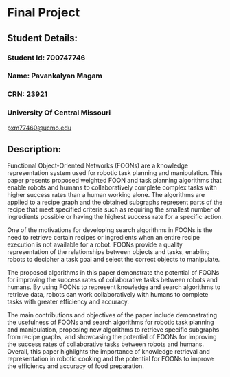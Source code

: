 # Final Project  

## Student Details:
### Student Id: 700747746
### Name: Pavankalyan Magam
### CRN: 23921
### University Of Central Missouri  
pxm77460@ucmo.edu  

## Description:  

Functional Object-Oriented Networks (FOONs) are a knowledge representation system used for robotic task planning and manipulation. This paper presents proposed weighted FOON and task planning algorithms that enable robots and humans to collaboratively complete complex tasks with higher success rates than a human working alone. The algorithms are applied to a recipe graph and the obtained subgraphs represent parts of the recipe that meet specified criteria such as requiring the smallest number of ingredients possible or having the highest success rate for a specific action.  

One of the motivations for developing search algorithms in FOONs is the need to retrieve certain recipes or ingredients when an entire recipe execution is not available for a robot. FOONs provide a quality representation of the relationships between objects and tasks, enabling robots to decipher a task goal and select the correct objects to manipulate.  

The proposed algorithms in this paper demonstrate the potential of FOONs for improving the success rates of collaborative tasks between robots and humans. By using FOONs to represent knowledge and search algorithms to retrieve data, robots can work collaboratively with humans to complete tasks with greater efficiency and accuracy.  

The main contributions and objectives of the paper include demonstrating the usefulness of FOONs and search algorithms for robotic task planning and manipulation, proposing new algorithms to retrieve specific subgraphs from recipe graphs, and showcasing the potential of FOONs for improving the success rates of collaborative tasks between robots and humans. Overall, this paper highlights the importance of knowledge retrieval and representation in robotic cooking and the potential for FOONs to improve the efficiency and accuracy of food preparation.  
